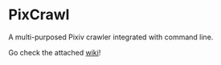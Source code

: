 # PixCrawl
A multi-purposed Pixiv crawler integrated with command line.

Go check the attached [wiki](https://github.com/eicc27/PixCrawl/wiki)!
